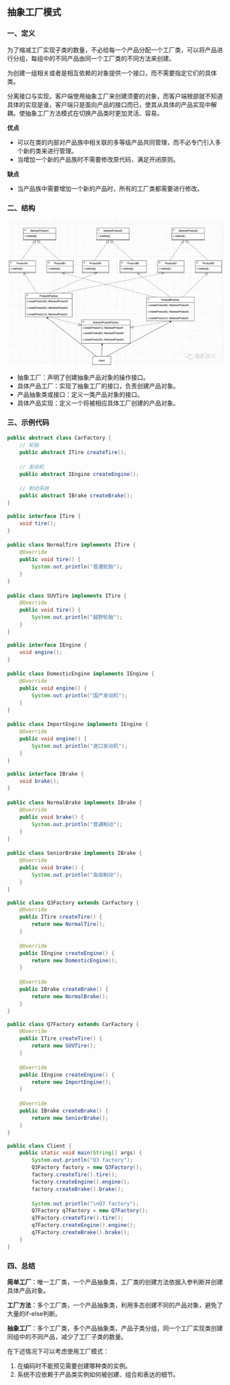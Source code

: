 ## 抽象工厂模式



### 一、定义

为了缩减工厂实现子类的数量，不必给每一个产品分配一个工厂类，可以将产品进行分组，每组中的不同产品由同一个工厂类的不同方法来创建。

为创建一组相关或者是相互依赖的对象提供一个接口，而不需要指定它们的具体类。

分离接口与实现，客户端使用抽象工厂来创建须要的对象，而客户端根部就不知道具体的实现是谁，客户端只是面向产品的接口而已，使其从具体的产品实现中解耦。使抽象工厂方法模式在切换产品类时更加灵活、容易。



**优点**

- 可以在类的内部对产品族中相关联的多等级产品共同管理，而不必专门引入多个新的类来进行管理。
- 当增加一个新的产品族时不需要修改原代码，满足开闭原则。



**缺点**

* 当产品族中需要增加一个新的产品时，所有的工厂类都需要进行修改。

  



### 二、结构

![factory_method_01](./res/abstract_factory_01.jpg)



- 抽象工厂：声明了创建抽象产品对象的操作接口。
- 具体产品工厂：实现了抽象工厂的接口，负责创建产品对象。
- 产品抽象类或接口：定义一类产品对象的接口。
- 具体产品实现：定义一个将被相应具体工厂创建的产品对象。



### 三、示例代码

```java
public abstract class CarFactory {
    // 轮胎
    public abstract ITire createTire();

    // 发动机
    public abstract IEngine createEngine();

    // 制动系统
    public abstract IBrake createBrake();
}
```

```java
public interface ITire {
    void tire();
}

public class NormalTire implements ITire {
    @Override
    public void tire() {
        System.out.println("普通轮胎");
    }
}

public class SUVTire implements ITire {
    @Override
    public void tire() {
        System.out.println("越野轮胎");
    }
}
```

```java
public interface IEngine {
    void engine();
}

public class DomesticEngine implements IEngine {
    @Override
    public void engine() {
        System.out.println("国产发动机");
    }
}

public class ImportEngine implements IEngine {
    @Override
    public void engine() {
        System.out.println("进口发动机");
    }
}
```

```java
public interface IBrake {
    void brake();
}

public class NormalBrake implements IBrake {
    @Override
    public void brake() {
        System.out.println("普通制动");
    }
}

public class SeniorBrake implements IBrake {
    @Override
    public void brake() {
        System.out.println("高级制动");
    }
}
```

```java
public class Q3Factory extends CarFactory {
    @Override
    public ITire createTire() {
        return new NormalTire();
    }

    @Override
    public IEngine createEngine() {
        return new DomesticEngine();
    }

    @Override
    public IBrake createBrake() {
        return new NormalBrake();
    }
}
```

```java
public class Q7Factory extends CarFactory {
    @Override
    public ITire createTire() {
        return new SUVTire();
    }

    @Override
    public IEngine createEngine() {
        return new ImportEngine();
    }

    @Override
    public IBrake createBrake() {
        return new SeniorBrake();
    }
}
```

```java
public class Client {
    public static void main(String[] args) {
        System.out.println("Q3 factory");
        Q3Factory factory = new Q3Factory();
        factory.createTire().tire();
        factory.createEngine().engine();
        factory.createBrake().brake();

        System.out.println("\nQ7 factory");
        Q7Factory q7Factory = new Q7Factory();
        q7Factory.createTire().tire();
        q7Factory.createEngine().engine();
        q7Factory.createBrake().brake();
    }
}
```



### 四、总结

**简单工厂**：唯一工厂类，一个产品抽象类，工厂类的创建方法依据入参判断并创建具体产品对象。

**工厂方法**：多个工厂类，一个产品抽象类，利用多态创建不同的产品对象，避免了大量的if-else判断。

**抽象工厂**：多个工厂类，多个产品抽象类，产品子类分组，同一个工厂实现类创建同组中的不同产品，减少了工厂子类的数量。



在下述情况下可以考虑使用工厂模式：

1. 在编码时不能预见需要创建哪种类的实例。
2. 系统不应依赖于产品类实例如何被创建、组合和表达的细节。
